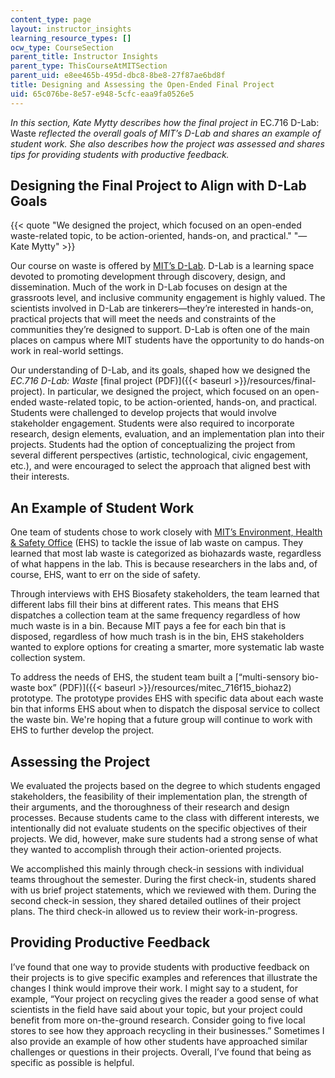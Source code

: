 ```yaml
---
content_type: page
layout: instructor_insights
learning_resource_types: []
ocw_type: CourseSection
parent_title: Instructor Insights
parent_type: ThisCourseAtMITSection
parent_uid: e8ee465b-495d-dbc8-8be8-27f87ae6bd8f
title: Designing and Assessing the Open-Ended Final Project
uid: 65c076be-8e57-e948-5cfc-eaa9fa0526e5
---
```


_In this section, Kate Mytty describes how the final project in_ EC.716 D-Lab: Waste _reflected the overall goals of MIT’s D-Lab and shares an example of student work. She also describes how the project was assessed and shares tips for providing students with productive feedback._

Designing the Final Project to Align with D-Lab Goals
-----------------------------------------------------

{{< quote "We designed the project, which focused on an open-ended waste-related topic, to be action-oriented, hands-on, and practical." "— Kate Mytty" >}}

Our course on waste is offered by [MIT’s D-Lab](https://d-lab.mit.edu/about). D-Lab is a learning space devoted to promoting development through discovery, design, and dissemination. Much of the work in D-Lab focuses on design at the grassroots level, and inclusive community engagement is highly valued. The scientists involved in D-Lab are tinkerers—they’re interested in hands-on, practical projects that will meet the needs and constraints of the communities they’re designed to support. D-Lab is often one of the main places on campus where MIT students have the opportunity to do hands-on work in real-world settings.

Our understanding of D-Lab, and its goals, shaped how we designed the _EC.716 D-Lab: Waste_ [final project (PDF)]({{< baseurl >}}/resources/final-project). In particular, we designed the project, which focused on an open-ended waste-related topic, to be action-oriented, hands-on, and practical. Students were challenged to develop projects that would involve stakeholder engagement. Students were also required to incorporate research, design elements, evaluation, and an implementation plan into their projects. Students had the option of conceptualizing the project from several different perspectives (artistic, technological, civic engagement, etc.), and were encouraged to select the approach that aligned best with their interests.

An Example of Student Work
--------------------------

One team of students chose to work closely with [MIT’s Environment, Health & Safety Office](https://ehs.mit.edu/site/) (EHS) to tackle the issue of lab waste on campus. They learned that most lab waste is categorized as biohazards waste, regardless of what happens in the lab. This is because researchers in the labs and, of course, EHS, want to err on the side of safety.

Through interviews with EHS Biosafety stakeholders, the team learned that different labs fill their bins at different rates. This means that EHS dispatches a collection team at the same frequency regardless of how much waste is in a bin. Because MIT pays a fee for each bin that is disposed, regardless of how much trash is in the bin, EHS stakeholders wanted to explore options for creating a smarter, more systematic lab waste collection system.

To address the needs of EHS, the student team built a [“multi-sensory bio-waste box” (PDF)]({{< baseurl >}}/resources/mitec_716f15_biohaz2) prototype. The prototype provides EHS with specific data about each waste bin that informs EHS about when to dispatch the disposal service to collect the waste bin. We're hoping that a future group will continue to work with EHS to further develop the project.

Assessing the Project
---------------------

We evaluated the projects based on the degree to which students engaged stakeholders, the feasibility of their implementation plan, the strength of their arguments, and the thoroughness of their research and design processes. Because students came to the class with different interests, we intentionally did not evaluate students on the specific objectives of their projects. We did, however, make sure students had a strong sense of what they wanted to accomplish through their action-oriented projects.

We accomplished this mainly through check-in sessions with individual teams throughout the semester. During the first check-in, students shared with us brief project statements, which we reviewed with them. During the second check-in session, they shared detailed outlines of their project plans. The third check-in allowed us to review their work-in-progress.

Providing Productive Feedback
-----------------------------

I’ve found that one way to provide students with productive feedback on their projects is to give specific examples and references that illustrate the changes I think would improve their work. I might say to a student, for example, “Your project on recycling gives the reader a good sense of what scientists in the field have said about your topic, but your project could benefit from more on-the-ground research. Consider going to five local stores to see how they approach recycling in their businesses.” Sometimes I also provide an example of how other students have approached similar challenges or questions in their projects. Overall, I’ve found that being as specific as possible is helpful.